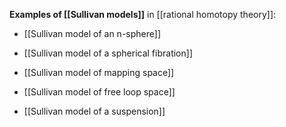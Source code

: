 
**Examples of [[Sullivan models]]** in [[rational homotopy theory]]:

* [[Sullivan model of an n-sphere]]

* [[Sullivan model of a spherical fibration]]

* [[Sullivan model of mapping space]]

* [[Sullivan model of free loop space]]

* [[Sullivan model of a suspension]]
